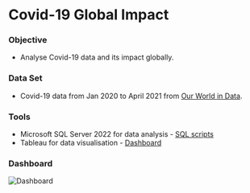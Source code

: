 # Covid-19 Global Impact

### Objective
- Analyse Covid-19 data and its impact globally.

### Data Set
- Covid-19 data from Jan 2020 to April 2021 from [Our World in Data](https://ourworldindata.org/covid-deaths).

### Tools
- Microsoft SQL Server 2022 for data analysis - [SQL scripts](https://github.com/imanfg/Covid-19-Global-Impact/blob/main/COVID_DataExploration.sql)
- Tableau for data visualisation - [Dashboard](https://public.tableau.com/app/profile/iman.f1527/viz/GlobalCovid-19CasesDashboard/Dashboard)

### Dashboard
![Dashboard](https://github.com/imanfg/Covid-19-Global-Impact/assets/110765955/0f45eeda-2cc2-431e-976f-b2e8c551ee8a)
